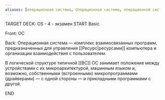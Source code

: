```yaml
---
aliases: [операционная система, Операционная система, операционной системы]
---
```


TARGET DECK: OS - 4 - экзамен
START
Basic

Front: ОС  

Back: Операционная система — комплекс взаимосвязанных программ, предназначенных для управления [[Ресурс|ресурсами]] компьютера и организации взаимодействия с пользователем.

В логической структуре типичной [[ВС]] ОС занимает положение между устройствами с их микроархитектурой, машинным языком и, возможно, собственными (встроенными) микропрограммами (драйверами) — с одной стороны — и прикладными программами с другой.
<!--ID: 1663488760881-->
END